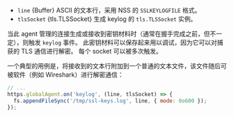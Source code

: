 <!-- YAML
added:
 - v13.2.0
 - v12.16.0
-->

* `line` {Buffer} ASCII 的文本行，采用 NSS 的 `SSLKEYLOGFILE` 格式。
* `tlsSocket` {tls.TLSSocket} 生成 keylog 的 `tls.TLSSocket` 实例。

当此 agent 管理的连接生成或接收到密钥材料时（通常在握手完成之前，但不一定），则触发 `keylog` 事件。 
此密钥材料可以保存起来用以调试，因为它可以对捕获的 TLS 通信进行解密。 
每个 socket 可以被多次触发。

一个典型的用例是，将接收到的文本行附加到一个普通的文本文件，该文件随后可被软件（例如 Wireshark）进行解密通信：

```js
// ...
https.globalAgent.on('keylog', (line, tlsSocket) => {
  fs.appendFileSync('/tmp/ssl-keys.log', line, { mode: 0o600 });
});
```


